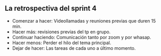 ## La retrospectiva  del sprint 4
- Comenzar a hacer: Videollamadas y reuniones previas que duren 15 min.
- Hacer más: revisiones previas  del tp en grupo.
- Continuar haciendo: Comunicación tanto por zoom y por whasap.
- Hacer menos: Perder el hilo del tema principal.
- Dejar de hacer: Las tareas de cada uno a último momento.